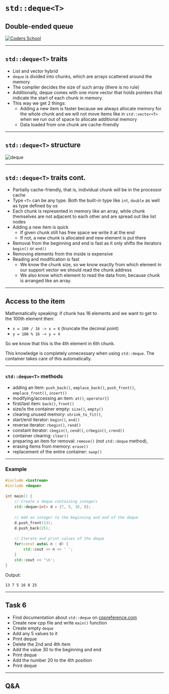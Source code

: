 <!-- .slide: data-background="#111111" -->

# `std::deque<T>`

## Double-ended queue

<a href="https://coders.school">
    <img width="500" data-src="../img/coders_school_logo.png" src="../img/coders_school_logo.png"  alt="Coders School" class="plain">
</a>

___

## `std::deque<T>` traits

* <!-- .element: class="fragment fade-in" --> List and vector hybrid
* <!-- .element: class="fragment fade-in" --> <code>deque</code> is divided into chunks, which are arrays scattered around the memory
* <!-- .element: class="fragment fade-in" --> The compiler decides the size of such array (there is no rule)
* <!-- .element: class="fragment fade-in" --> Additionally, deque comes with one more vector that holds pointers that indicate the start of each chunk in memory.
* <!-- .element: class="fragment fade-in" --> This way we get 2 things:
  * Adding a new item is faster because we always allocate memory for the whole chunk and we will not move items like in `std::vector<T>` when we run out of space to allocate additional memory
  * Data loaded from one chunk are cache-friendly

___

## `std::deque<T>` structure

<img height="600" data-src="img/deque-white.png" src="img/deque-white.png" alt="deque" class="plain">

___

## `std::deque<T>` traits cont.

* <!-- .element: class="fragment fade-in" --> Partially cache-friendly, that is, individual chunk will be in the processor cache
* <!-- .element: class="fragment fade-in" --> Type <code>&lt;T&gt;</code> can be any type. Both the built-in type like <code>int</code>, <code>double</code> as well as type defined by us
* <!-- .element: class="fragment fade-in" --> Each chunk is represented in memory like an array, while chunk themselves are not adjacent to each other and are spread out like list nodes
* <!-- .element: class="fragment fade-in" --> Adding a new item is quick
  * If given chunk still has free space we write it at the end
  * If not, a new chunk is allocated and new element is put there
* <!-- .element: class="fragment fade-in" --> Removal from the beginning and end is fast as it only shifts the iterators <code>begin()</code> or <code>end()</code>
* <!-- .element: class="fragment fade-in" --> Removing elements from the inside is expensive
* <!-- .element: class="fragment fade-in" --> Reading and modification is fast
  * We know the chunk size, so we know exactly from which element in our support vector we should read the chunk address
  * We also know which element to read the data from, because chunk is arranged like an array.

___

## Access to the item

Mathematically speaking: if chunk has 16 elements and we want to get to the 100th element then:

* `x = 100 / 16 -> x = 6` (truncate the decimal point)
* `y = 100 % 16 -> y = 4`

So we know that this is the 4th element in 6th chunk.
<!-- .element: class="fragment fade-in" -->

This knowledge is completely unnecessary when using `std::deque`. The container takes care of this automatically.
<!-- .element: class="fragment fade-in" -->

___

### `std::deque<T>` methods

* <!-- .element: class="fragment fade-in" --> adding an item: <code>push_back()</code>, <code>emplace_back()</code>, <code>push_front()</code>, <code>emplace_front()</code>, <code>insert()</code>
* <!-- .element: class="fragment fade-in" --> modifying/accessing an item: <code>at()</code>, <code>operator[]</code>
* <!-- .element: class="fragment fade-in" --> first/last item: <code>back()</code>, <code>front()</code>
* <!-- .element: class="fragment fade-in" --> size/is the container empty: <code>size()</code>, <code>empty()</code>
* <!-- .element: class="fragment fade-in" --> clearing unused memory: <code>shrink_to_fit()</code>,
* <!-- .element: class="fragment fade-in" --> start/end iterator: <code>begin()</code>, <code>end()</code>
* <!-- .element: class="fragment fade-in" --> reverse iterator: <code>rbegin()</code>, <code>rend()</code>
* <!-- .element: class="fragment fade-in" --> constant iterator: <code>cbegin()</code>, <code>cend()</code>, <code>crbegin()</code>, <code>crend()</code>
* <!-- .element: class="fragment fade-in" --> container clearing: <code>clear()</code>
* <!-- .element: class="fragment fade-in" --> preparing an item for removal: <code>remove()</code> (not <code>std::deque</code> method),
* <!-- .element: class="fragment fade-in" --> erasing items from memory: <code>erase()</code>
* <!-- .element: class="fragment fade-in" --> replacement of the entire container: <code>swap()</code>

___

### Example

```cpp
#include <iostream>
#include <deque>

int main() {
    // Create a deque containing integers
    std::deque<int> d = {7, 5, 16, 8};

    // Add an integer to the beginning and end of the deque
    d.push_front(13);
    d.push_back(25);

    // Iterate and print values of the deque
    for(const auto& n : d) {
        std::cout << n << ' ';
    }
    std::cout << '\n';
}
```

Output:

`13 7 5 16 8 25`

___

## Task 6

* Find documentation about `std::deque` on [cppreference.com](https://en.cppreference.com)
* Create new cpp file and write `main()` function
* Create empty `deque`
* Add any 5 values ​​to it
* Print deque
* Delete the 2nd and 4th item
* Add the value 30 to the beginning and end
* Print deque
* Add the number 20 to the 4th position
* Print deque

___

## Q&A
